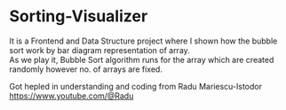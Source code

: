 # Sorting-Visualizer
It is a Frontend and Data Structure project where I shown how the bubble sort work by bar diagram representation of array.\
As we play it, Bubble Sort algorithm runs for the array which are created randomly however no. of arrays are fixed.

Got hepled in understanding and coding from Radu Mariescu-Istodor https://www.youtube.com/@Radu
